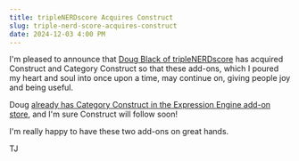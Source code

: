 ```yaml
---
title: tripleNERDscore Acquires Construct
slug: triple-nerd-score-acquires-construct
date: 2024-12-03 4:00 PM
---
```


I'm pleased to announce that [Doug Black of tripleNERDscore](https://triplenerdscore.net) has acquired Construct and Category Construct so that these add-ons, which I poured my heart and soul into once upon a time, may continue on, giving people joy and being useful.

Doug [already has Category Construct in the Expression Engine add-on store](https://expressionengine.com/add-ons/category-construct), and I'm sure Construct will follow soon!

I'm really happy to have these two add-ons on great hands.

TJ
